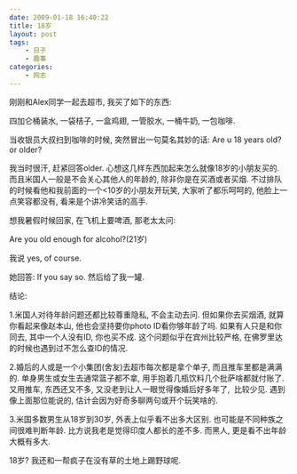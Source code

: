 ```yaml
---
date: 2009-01-18 16:40:22
title: 18岁
layout: post
tags:
    - 日子
    - 趣事
categories:
    - 网志
---
```

<!--more-->

刚刚和Alex同学一起去超市, 我买了如下的东西:

四加仑桶装水, 一袋桔子, 一盒鸡翅, 一管胶水, 一桶牛奶, 一包咖啡.

当收银员大叔扫到咖啡的时候, 突然冒出一句莫名其妙的话: Are u 18 years old? or older?

我当时很汗, 赶紧回答older. 心想这几样东西加起来怎么就像18岁的小朋友买的. 而且米国人一般是不会关心其他人的年龄的, 除非你是在买酒或者买烟. 不过排队的时候看他和我前面的一个&lt;10岁的小朋友开玩笑, 大家听了都乐呵呵的, 他脸上一点笑容都没有, 看来是个讲冷笑话的高手.

想我暑假时候回家, 在飞机上要啤酒, 那老太太问:

Are you old enough for alcohol?(21岁)

我说 yes, of course.

她回答: If you say so. 然后给了我一罐.

结论:

1.米国人对待年龄问题还都比较尊重隐私, 不会主动去问. 但如果你去买烟酒, 就算你看起来像赵本山, 他也会坚持要你photo ID看你够年龄了吗. 如果有人只是和你同去, 其中一个人没有ID, 你也买不成. 这个问题似乎在宾州比较严格, 在佛罗里达的时候也遇到过不怎么查ID的情况.

2.婚后的人或是一个小集团(舍友)去超市每次都是拿个单子, 而且推车里都是满满的. 单身男生或女生去通常篮子都不拿, 用手抱着几瓶饮料几个批萨啥都就付账了. 又用推车, 东西还又不多, 又没老到让人一眼觉得像婚后好多年了,  比较少见. 遇到像上面那位能说的, 估计会因为好奇多聊两句或开个玩笑啥的.

3.米国多数男生从18岁到30岁, 外表上似乎看不出多大区别. 也可能是不同种族之间很难判断年龄. 比方说我老是觉得印度人都长的差不多. 而黑人, 更是看不出年龄大概有多大.

18岁? 我还和一帮疯子在没有草的土地上踢野球呢.
